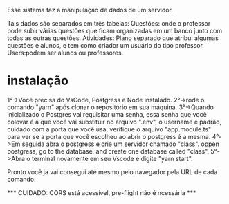 Esse sistema faz a manipulação de dados de um servidor.

Tais dados são separados em três tabelas:
Questões: onde o professor pode subir várias questões que ficam organizadas em um banco junto com todas as outras questões.
Atividades: Plano separado que atribui algumas questões e alunos, e tem como criador um usuário do tipo professor.
Users:podem ser alunos ou professores.

# instalação
1°->Você precisa do VsCode, Postgress e Node instalado.
2°->rode o comando "yarn" após clonar o repositório em sua máquina.
3°->Quando inicializado o Postgres vai requisitar uma senha, essa senha que você colovar é a que você vai substituir no arquivo ".env", o username é padrão, cuidado com a porta que você usa, verifique o arquivo "app.module.ts" para ver se a porta que você escolheu ao abrir o postgress é a mesma.
4°->Em seguida abra o postgress e crie um servidor chamado "class".
 oppen postgress, go to the database, and create one database called "class".
5°->Abra o terminal novamente em seu Vscode e digite "yarn start".

Pronto você ja vai consegui até mesmo pelo navegador pela URL de cada comando.

*** CUIDADO: CORS está acessível, pre-flight não é ncessária ***
